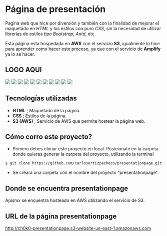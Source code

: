 # Página de presentación

Pagina web que hice por diversión y también con la finalidad de mejorar el maquetado en *HTML* y los estilos con puro *CSS*, sin la necesidad de utilizar librerías de estilos tipo *Bootstrap*, *Antd*, etc.

Esta página esta hospedada en **AWS** con el servicio **S3**, igualmente lo hice para aprender como hacer este proceso, ya que con el servicio de **Amplify** ya lo se hacer.

## **LOGO AQUI**

![](https://img.shields.io/static/v1?label=version&message=0.0.1&color=blue)
![](https://img.shields.io/static/v1?label=responsive&message=true&color=red)
![](https://img.shields.io/static/v1?label=status-webpage&message=100%&color=red)
![](https://img.shields.io/static/v1?label=contributors&message=1&color=green)
![](https://img.shields.io/static/v1?label=designers&message=1&color=green)
![](https://img.shields.io/static/v1?label=programmers&message=1&color=orange)
![](https://img.shields.io/static/v1?label=created-by&message=ch0k0&color=orange)
![](https://img.shields.io/static/v1?label=designer-name&message=ch0k0&color=purple)
![](https://img.shields.io/static/v1?label=programmer-name&message=ch0k0&color=purple)
![](https://img.shields.io/static/v1?label=technologies&message=HTML/CSS/S3&color=purple)
![](https://img.shields.io/static/v1?label=school&message=Udemy/CSS/S3&color=yellowgreen)

## Tecnologías utilizadas
- **HTML** ; Maquetado de la página.
- **CSS** ; Estilos de la página.
- **S3 (AWS)** ; Servicio de AWS que permite hostear la página web.

## Cómo corro este proyecto?
- Primero debes clonar este proyecto en local. Posicionate en la carpeta donde quieras generar la carpeta del proyecto, utilizando la terminal

`$ git clone https://github.com/carlosortizpacheco/presentationpage.git`

- Se creará una carpeta con el nombre del proyecto "presentationpage".

## Donde se encuentra presentationpage

Apismx se encuentra hosteado en AWS utilizando el servicio de S3. 

## URL de la página presentationpage

http://ch0k0-presentationpage.s3-website-us-east-1.amazonaws.com

